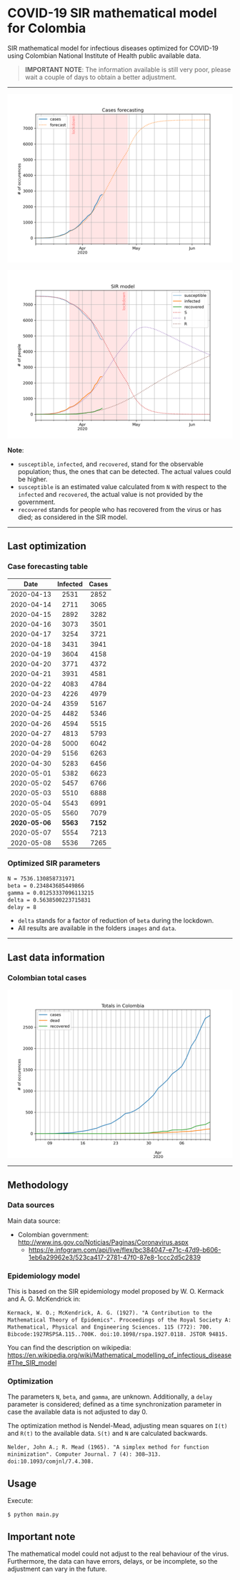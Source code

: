 # COVID-19 SIR mathematical model for Colombia

SIR mathematical model for infectious diseases optimized for COVID-19 using Colombian National Institute of Health public available data.

> **IMPORTANT NOTE**: The information available is still very poor, please wait a couple of days to obtain a better adjustment.

-----

![sir-cases](https://github.com/agastalver/sir-covid-19-colombia/raw/master/images/generated-sir-cases.png "SIR Model Cases")

![sir](https://github.com/agastalver/sir-covid-19-colombia/raw/master/images/generated-sir.png "SIR Model")

**Note**: 

* `susceptible`, `infected`, and `recovered`, stand for the observable population; thus, the ones that can be detected. The actual values could be higher.
* `susceptible` is an estimated value calculated from `N` with respect to the `infected` and `recovered`, the actual value is not provided by the government.
* `recovered` stands for people who has recovered from the virus or has died; as considered in the SIR model.

-----

## Last optimization

### Case forecasting table

| Date           | Infected | Cases    |
|:--------------:|:--------:|:--------:|
| 2020-04-13     | 2531     | 2852     |
| 2020-04-14     | 2711     | 3065     |
| 2020-04-15     | 2892     | 3282     |
| 2020-04-16     | 3073     | 3501     |
| 2020-04-17     | 3254     | 3721     |
| 2020-04-18     | 3431     | 3941     |
| 2020-04-19     | 3604     | 4158     |
| 2020-04-20     | 3771     | 4372     |
| 2020-04-21     | 3931     | 4581     |
| 2020-04-22     | 4083     | 4784     |
| 2020-04-23     | 4226     | 4979     |
| 2020-04-24     | 4359     | 5167     |
| 2020-04-25     | 4482     | 5346     |
| 2020-04-26     | 4594     | 5515     |
| 2020-04-27     | 4813     | 5793     |
| 2020-04-28     | 5000     | 6042     |
| 2020-04-29     | 5156     | 6263     |
| 2020-04-30     | 5283     | 6456     |
| 2020-05-01     | 5382     | 6623     |
| 2020-05-02     | 5457     | 6766     |
| 2020-05-03     | 5510     | 6888     |
| 2020-05-04     | 5543     | 6991     |
| 2020-05-05     | 5560     | 7079     |
| **2020-05-06** | **5563** | **7152** |
| 2020-05-07     | 5554     | 7213     |
| 2020-05-08     | 5536     | 7265     |

### Optimized SIR parameters

```
N = 7536.130858731971
beta = 0.234843685449866
gamma = 0.01253337096113215
delta = 0.5638500223715831
delay = 8
```

* `delta` stands for a factor of reduction of `beta` during the lockdown.
* All results are available in the folders `images` and `data`.

-----

## Last data information

### Colombian total cases

![total](https://github.com/agastalver/sir-covid-19-colombia/raw/master/images/generated-total.png "Total cases")

-----

## Methodology

### Data sources

Main data source:

* Colombian government: http://www.ins.gov.co/Noticias/Paginas/Coronavirus.aspx
  * https://e.infogram.com/api/live/flex/bc384047-e71c-47d9-b606-1eb6a29962e3/523ca417-2781-47f0-87e8-1ccc2d5c2839

### Epidemiology model

This is based on the SIR epidemiology model proposed by W. O. Kermack and A. G. McKendrick in:

```
Kermack, W. O.; McKendrick, A. G. (1927). "A Contribution to the Mathematical Theory of Epidemics". Proceedings of the Royal Society A: Mathematical, Physical and Engineering Sciences. 115 (772): 700. Bibcode:1927RSPSA.115..700K. doi:10.1098/rspa.1927.0118. JSTOR 94815.
```

You can find the description on wikipedia: https://en.wikipedia.org/wiki/Mathematical_modelling_of_infectious_disease#The_SIR_model

### Optimization

The parameters `N`, `beta`, and `gamma`, are unknown. Additionally, a `delay` parameter is considered; defined as a time synchronization parameter in case the available data is not adjusted to day 0.

The optimization method is Nendel-Mead, adjusting mean squares on `I(t)` and `R(t)` to the available data. `S(t)` and `N` are calculated backwards.

```
Nelder, John A.; R. Mead (1965). "A simplex method for function minimization". Computer Journal. 7 (4): 308–313. doi:10.1093/comjnl/7.4.308.
```

## Usage

Execute:

```
$ python main.py
```

## Important note

The mathematical model could not adjust to the real behaviour of the virus. Furthermore, the data can have errors, delays, or be incomplete, so the adjustment can vary in the future.
